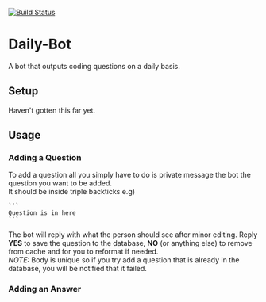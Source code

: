 [![Build Status](https://travis-ci.org/nikmanG/daily-bot-test.svg?branch=master)](https://travis-ci.org/nikmanG/daily-bot-test)

# Daily-Bot
A bot that outputs coding questions on a daily basis.

## Setup
Haven't gotten this far yet.

## Usage
### Adding a Question
To add a question all you simply have to do is private message the bot the question you want to be added.<br>
It should be inside triple backticks e.g)<br>
``````
```
Question is in here
```
``````
The bot will reply with what the person should see after minor editing.
Reply **YES** to save the question to the database, **NO** (or anything else) to remove from cache and for you to reformat if needed.
<br>
*NOTE:* Body is unique so if you try add a question that is already in the database, you will be notified that it failed.

### Adding an Answer